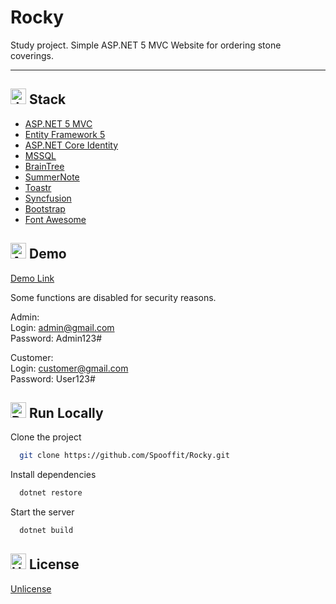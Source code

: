 # Rocky

Study project. Simple ASP.NET 5 MVC Website for ordering stone coverings.

<hr>

<h2><img src="https://raw.githubusercontent.com/Tarikul-Islam-Anik/Animated-Fluent-Emojis/master/Emojis/Animals/Jellyfish.png" alt="Jellyfish" width="25" height="25" /> Stack</h2>

* [ASP.NET 5 MVC](https://learn.microsoft.com/en-us/aspnet/mvc/overview/getting-started/introduction/getting-started)
* [Entity Framework 5](https://learn.microsoft.com/en-us/ef/core/what-is-new/ef-core-5.0/whatsnew)
* [ASP.NET Core Identity](https://learn.microsoft.com/en-us/aspnet/core/security/authentication/identity?view=aspnetcore-7.0&tabs=visual-studio)
* [MSSQL](https://www.microsoft.com/ru-ru/sql-server/sql-server-2019)
* [BrainTree](https://www.braintreepayments.com/)
* [SummerNote](https://summernote.org/)
* [Toastr](https://codeseven.github.io/toastr/)
* [Syncfusion](https://ej2.syncfusion.com/aspnetcore/Grid/GridOverview#/material)
* [Bootstrap](https://getbootstrap.com/)
* [Font Awesome](https://fontawesome.com/)

<h2><img src="https://raw.githubusercontent.com/Tarikul-Islam-Anik/Animated-Fluent-Emojis/master/Emojis/Travel%20and%20places/Airplane%20Arrival.png" alt="Airplane Arrival" width="25" height="25" /> Demo</h2>

[Demo Link](https://supekek-001-site1.ctempurl.com)

Some functions are disabled for security reasons.

Admin: <br>
Login: admin@gmail.com <br>
Password: Admin123# <br>

Customer: <br>
Login: customer@gmail.com <br>
Password: User123# <br>

<h2><img src="https://raw.githubusercontent.com/Tarikul-Islam-Anik/Animated-Fluent-Emojis/master/Emojis/Travel%20and%20places/Rocket.png" alt="Rocket" width="25" height="25" /> Run Locally</h2>

Clone the project

```bash
  git clone https://github.com/Spooffit/Rocky.git
```

Install dependencies

```bash
  dotnet restore
```

Start the server

```bash
  dotnet build
```

<h2><img src="https://raw.githubusercontent.com/Tarikul-Islam-Anik/Animated-Fluent-Emojis/master/Emojis/Symbols/Hamsa.png" alt="Hamsa" width="25" height="25" /> License</h2>

[Unlicense](https://github.com/Spooffit/Rocky/blob/main/LICENSE)

